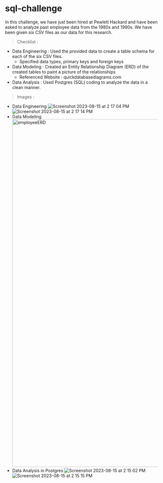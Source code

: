 # sql-challenge
In this challenge, we have just been hired at Pewlett Hackard and have been asked to analyze past employee data from the 1980s and 1990s.  We have been given six CSV files as our data for this research.
> Checklist :
  - Data Engineering : Used the provided data to create a table schema for each of the six CSV files.
      - Specified data types, primary keys and foreign keys
  - Data Modeling : Created an Entity Relationship Diagram (ERD) of the created tables to paint a picture of the relationships
      - Referenced Website : quickdatabasediagrams.com
  - Data Analysis : Used Postgres (SQL) coding to analyze the data in a clean manner.
> Images :
- Data Engineering
   ![Screenshot 2023-08-15 at 2 17 04 PM](https://github.com/coryselzer/sql-challenge/assets/134936973/ecc9b170-b58c-4578-af3b-d32ed1f1d108)
   ![Screenshot 2023-08-15 at 2 17 14 PM](https://github.com/coryselzer/sql-challenge/assets/134936973/280664fd-6d11-44bd-98cb-1ec0f2b38e2d)
- Data Modeling
  <img width="1143" alt="employeeERD" src="https://github.com/coryselzer/sql-challenge/assets/134936973/f8f22e25-2304-4810-a2f7-561967efe8be">
- Data Analysis in Postgres
  ![Screenshot 2023-08-15 at 2 15 02 PM](https://github.com/coryselzer/sql-challenge/assets/134936973/26b80c01-64a9-4119-a229-c2526e7640a9)
  ![Screenshot 2023-08-15 at 2 15 15 PM](https://github.com/coryselzer/sql-challenge/assets/134936973/2be2666a-ffdf-41c4-ae75-86fdfd0c708d)
